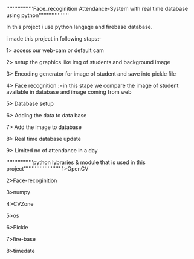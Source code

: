 '''''''''''''''''Face_recoginition Attendance-System with real time database using python'''''''''''''''''''

In this project i use python langage and firebase database. 

i made this project in following staps:-

1> access our web-cam or default cam

2> setup the graphics like img of students and background image

3> Encoding generator for image of student and save into pickle file

4> Face recognition :=in this stape we compare the image of student available in database and image coming from web 

5> Database setup

6> Adding the data to data base

7> Add the image to database

8> Real time database update

9> Limited no of attendance in a day

'''''''''''''''''python lybraries & module that is used in this project'''''''''''''''''''''''
1>OpenCV

2>Face-recoginition

3>numpy

4>CVZone

5>os

6>Pickle

7>fire-base

8>timedate







